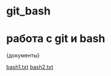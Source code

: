 # git_bash

# работа с git и bash
{документы}

[bash1.txt](https://github.com/user-attachments/files/21037051/bash1.txt)
[bash2.txt](https://github.com/user-attachments/files/21037053/bash2.txt)
